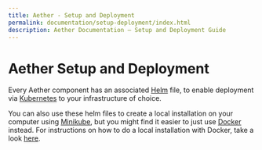 ```yaml
---
title: Aether - Setup and Deployment
permalink: documentation/setup-deployment/index.html
description: Aether Documentation – Setup and Deployment Guide
---
```


# Aether Setup and Deployment

Every Aether component has an associated [Helm](https://helm.sh/) file, to enable deployment via [Kubernetes](https://kubernetes.io/) to your infrastructure of choice. 

You can also use these helm files to create a local installation on your computer using [Minikube](https://github.com/kubernetes/minikube), but you might find it easier to just use [Docker](https://docker.com/) instead. For instructions on how to do a local installation with Docker, take a look [here](/documentation/try/).